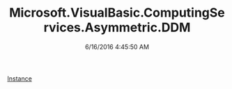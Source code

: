 ﻿---
title: Microsoft.VisualBasic.ComputingServices.Asymmetric.DDM
date: 6/16/2016 4:45:50 AM
---

[Instance](T-Microsoft.VisualBasic.ComputingServices.Asymmetric.DDM.Instance.html)
